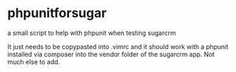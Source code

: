 # phpunitforsugar
a small script to help with phpunit when testing sugarcrm

It just needs to be copypasted into .vimrc and it should work with a phpunit installed via composer into the vendor folder of the sugarcrm app. Not much else to add.
